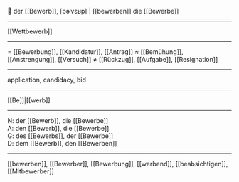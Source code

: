 🔵 der [[Bewerb]], [bəˈvɛʁp] | [[bewerben]]
die [[Bewerbe]]

---
[[Wettbewerb]]


---
= [[Bewerbung]], [[Kandidatur]], [[Antrag]]
≈ [[Bemühung]], [[Anstrengung]], [[Versuch]]
≠ [[Rückzug]], [[Aufgabe]], [[Resignation]]

---
application, candidacy, bid

---
[[Be]]|[[werb]]

---
N: der [[Bewerb]], die [[Bewerbe]]  
A: den [[Bewerb]], die [[Bewerbe]]  
G: des [[Bewerbs]], der [[Bewerbe]]  
D: dem [[Bewerb]], den [[Bewerben]] 

---
[[bewerben]], [[Bewerber]], [[Bewerbung]], [[werbend]], [[beabsichtigen]], [[Mitbewerber]]